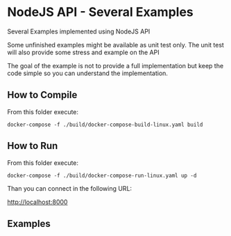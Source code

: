 # NodeJS API - Several Examples

Several Examples implemented using NodeJS API

Some unfinished examples might be available as unit test only. The unit test will also provide some stress and example on the API

The goal of the example is not to provide a full implementation but keep the code simple so you can understand the implementation.

## How to Compile

From this folder execute:

```shell
docker-compose -f ./build/docker-compose-build-linux.yaml build
```

## How to Run

From this folder execute:

```shell
docker-compose -f ./build/docker-compose-run-linux.yaml up -d
```

Than you can connect in the following URL:

[http://localhost:8000](http://localhost:8000)

## Examples

